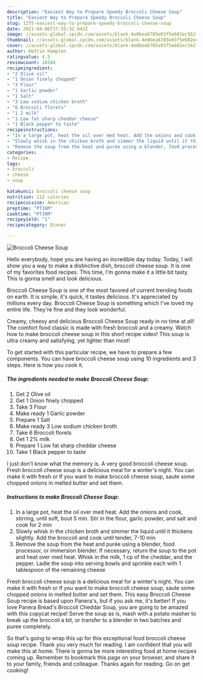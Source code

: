 ```yaml
---
description: "Easiest Way to Prepare Speedy Broccoli Cheese Soup"
title: "Easiest Way to Prepare Speedy Broccoli Cheese Soup"
slug: 1275-easiest-way-to-prepare-speedy-broccoli-cheese-soup
date: 2021-04-06T17:55:32.642Z
image: //assets-global.cpcdn.com/assets/blank-4e0bea6785e03f5e602ec562f230caae08da540cada707380b4fe1bbebba43da.png
thumbnail: //assets-global.cpcdn.com/assets/blank-4e0bea6785e03f5e602ec562f230caae08da540cada707380b4fe1bbebba43da.png
cover: //assets-global.cpcdn.com/assets/blank-4e0bea6785e03f5e602ec562f230caae08da540cada707380b4fe1bbebba43da.png
author: Hettie Hampton
ratingvalue: 4.5
reviewcount: 10284
recipeingredient:
- "2 Olive oil"
- "1 Onion finely chopped"
- "3 Flour"
- "1 Garlic powder"
- "1 Salt"
- "3 Low sodium chicken broth"
- "6 Broccoli florets"
- "1 2 milk"
- "1 Low fat sharp cheddar cheese"
- "1 Black pepper to taste"
recipeinstructions:
- "In a large pot, heat the oil over med heat. Add the onions and cook, stirring, until soft, bout 5 min. Stir in the flour, garlic powder, and salt and cook for 2 min"
- "Slowly whisk in the chicken broth and simmer the liquid until it thickens slightly. Add the broccoli and cook until tender, 7-10 min"
- "Remove the soup from the heat and purée using a blender, food processor, or immersion blender. If necessary, return the soup to the pot and heat over med heat. Whisk in the milk, 1 cp of the cheddar, and the pepper. Ladle the soup into serving bowls and sprinkle each with 1 tablespoon of the remaining cheese"
categories:
- Recipe
tags:
- broccoli
- cheese
- soup

katakunci: broccoli cheese soup 
nutrition: 212 calories
recipecuisine: American
preptime: "PT16M"
cooktime: "PT39M"
recipeyield: "1"
recipecategory: Dinner

---
```



![Broccoli Cheese Soup](//assets-global.cpcdn.com/assets/blank-4e0bea6785e03f5e602ec562f230caae08da540cada707380b4fe1bbebba43da.png)

Hello everybody, hope you are having an incredible day today. Today, I will show you a way to make a distinctive dish, broccoli cheese soup. It is one of my favorites food recipes. This time, I'm gonna make it a little bit tasty. This is gonna smell and look delicious.

Broccoli Cheese Soup is one of the most favored of current trending foods on earth. It is simple, it's quick, it tastes delicious. It's appreciated by millions every day. Broccoli Cheese Soup is something which I've loved my entire life. They're fine and they look wonderful.

Creamy, cheesy and delicious Broccoli Cheese Soup ready in no time at all! The comfort food classic is made with fresh broccoli and a creamy. Watch how to make broccoli cheese soup in this short recipe video! This soup is ultra creamy and satisfying, yet lighter than most!


To get started with this particular recipe, we have to prepare a few components. You can have broccoli cheese soup using 10 ingredients and 3 steps. Here is how you cook it.

<!--inarticleads1-->

##### The ingredients needed to make Broccoli Cheese Soup:

1. Get 2 Olive oil
1. Get 1 Onion finely chopped
1. Take 3 Flour
1. Make ready 1 Garlic powder
1. Prepare 1 Salt
1. Make ready 3 Low sodium chicken broth
1. Take 6 Broccoli florets
1. Get 1 2% milk
1. Prepare 1 Low fat sharp cheddar cheese
1. Take 1 Black pepper to taste


I just don&#39;t know what the memory is. A very good broccoli cheese soup. Fresh broccoli cheese soup is a delicious meal for a winter&#39;s night. You can make it with fresh or If you want to make broccoli cheese soup, saute some chopped onions in melted butter and set them. 

<!--inarticleads2-->

##### Instructions to make Broccoli Cheese Soup:

1. In a large pot, heat the oil over med heat. Add the onions and cook, stirring, until soft, bout 5 min. Stir in the flour, garlic powder, and salt and cook for 2 min
1. Slowly whisk in the chicken broth and simmer the liquid until it thickens slightly. Add the broccoli and cook until tender, 7-10 min
1. Remove the soup from the heat and purée using a blender, food processor, or immersion blender. If necessary, return the soup to the pot and heat over med heat. Whisk in the milk, 1 cp of the cheddar, and the pepper. Ladle the soup into serving bowls and sprinkle each with 1 tablespoon of the remaining cheese


Fresh broccoli cheese soup is a delicious meal for a winter&#39;s night. You can make it with fresh or If you want to make broccoli cheese soup, saute some chopped onions in melted butter and set them. This easy Broccoli Cheese Soup recipe is based upon Panera&#39;s, but if you ask me, it&#39;s better! If you love Panera Bread&#39;s Broccoli Cheddar Soup, you are going to be amazed with this copycat recipe! Serve the soup as is, mash with a potato masher to break up the broccoli a bit, or transfer to a blender in two batches and puree completely. 

So that's going to wrap this up for this exceptional food broccoli cheese soup recipe. Thank you very much for reading. I am confident that you will make this at home. There is gonna be more interesting food at home recipes coming up. Remember to bookmark this page on your browser, and share it to your family, friends and colleague. Thanks again for reading. Go on get cooking!

